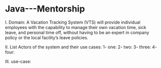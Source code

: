 # Java---Mentorship

I.	Domain:
A Vacation Tracking System (VTS) will provide individual employees with the capability to manage their own vacation time, sick leave, and personal time off, without having to be an expert in company policy or the local facility’s leave policies.

II.	List Actors of the system and their use cases:
    1- one:	
    2- two:
    3- three:
    4- four:
    
III.	use-case:
